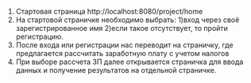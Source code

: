 1. Стартовая страница http://localhost:8080/project/home
2. На стартовой страничке необходимо выбрать: 1)вход через своё зарегистрированное имя
                                              2)если такое отсутствует, то пройти регистрацию.
3. После входа или регистрации нас переводит на страничку, где предлагается рассчитать заработную плату с учетом налогов
4. При выборе рассчета ЗП далее открывается страничка для ввода данных и получение результатов на отдельной страничке.
